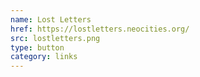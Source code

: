 ```yaml
---
name: Lost Letters
href: https://lostletters.neocities.org/
src: lostletters.png
type: button
category: links
---
```

